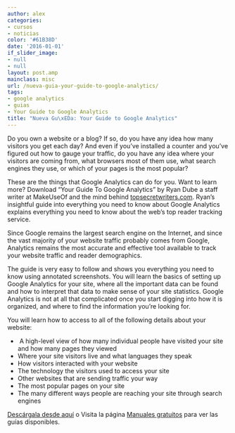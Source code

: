 ```yaml
---
author: alex
categories:
- cursos
- noticias
color: '#61B38D'
date: '2016-01-01'
if_slider_image:
- null
- null
layout: post.amp
mainclass: misc
url: /nueva-guia-your-guide-to-google-analytics/
tags:
- google analytics
- guias
- Your Guide to Google Analytics
title: "Nueva Gu\xEDa: Your Guide to Google Analytics"
---
```


[<amp-img on="tap:lightbox1" role="button" tabindex="0" layout="responsive" src="/img/2012/08/googleanalytics-5001-246x300.jpg" alt="Your Guide To Google Analytics" title="Your Guide To Google Analytics" width="199px" height="243px" />][1]

Do you own a website or a blog? If so, do you have any idea how many visitors you get each day? And even if you’ve installed a counter and you’ve figured out how to gauge your traffic, do you have any idea where your visitors are coming from, what browsers most of them use, what search engines they use, or which of your pages is the most popular?

These are the things that Google Analytics can do for you. Want to learn more? Download “Your Guide To Google Analytics” by Ryan Dube a staff writer at MakeUseOf and the mind behind [topsecretwriters.com][2]. Ryan’s insightful guide into everything you need to know about Google Analytics explains everything you need to know about the web’s top reader tracking service.

Since Google remains the largest search engine on the Internet, and since the vast majority of your website traffic probably comes from Google, Analytics remains the most accurate and effective tool available to track your website traffic and reader demographics.

The guide is very easy to follow and shows you everything you need to know using annotated screenshots. You will learn the basics of setting up Google Analytics for your site, where all the important data can be found and how to interpret that data to make sense of your site statistics. Google Analytics is not at all that complicated once you start digging into how it is organized, and where to find the information you’re looking for.

You will learn how to access to all of the following details about your website:

  * &nbsp;A high-level view of how many individual people have visited your site and how many pages they viewed
  * Where your site visitors live and what languages they speak
  * How visitors interacted with your website
  * The technology the visitors used to access your site
  * Other websites that are sending traffic your way
  * The most popular pages on your site
  * The many different ways people are reaching your site through search engines

[Descárgala desde aquí][1] o
Visita la página [Manuales gratuitos][3] para ver las guías disponibles.



 [1]: http://elbauldelprogramador.tradepub.com/c/pubRD.mpl?sr=oc&_t=oc:&pc;=w_make88/prgm.cgi
 [2]: http://www.topsecretwriters.com/
 [3]: https://elbauldelprogramador.com/manuales-gratuitos/
